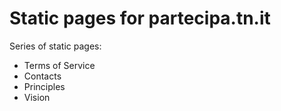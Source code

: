 Static pages for partecipa.tn.it
================================

Series of static pages:

- Terms of Service
- Contacts
- Principles
- Vision


